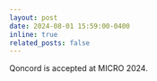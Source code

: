 ```yaml
---
layout: post
date: 2024-08-01 15:59:00-0400
inline: true
related_posts: false
---
```


Qoncord is accepted at MICRO 2024.